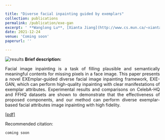 ```yaml
---

title: "Diverse facial inpainting guided by exemplars"
collection: publications
permalink: /publication/exe-gan
excerpt: ' **Wanglong Lu**, [Xianta Jiang](http://www.cs.mun.ca/~xiantaj/), [Xiaogang Jin](http://www.cad.zju.edu.cn/home/jin/), Jianbing Shen, Min Wang, Jiankai Lyu, Kaijie Shi,  [Hanli Zhao](http://i3s.wzu.edu.cn/info/1104/1183.htm).'
date: 2021-12-24
venue: 'Coming soon'
paperurl: ''

---
```


![results](https://longlongaaago.github.io/images/publications/exe_gan_pic.png)
<b> Brief description:</b>
<div style="text-align: justify"> Facial image inpainting is a task of filling plausible and semantically meaningful contents for missing pixels in a face image. This paper presents a novel EXEmplar-guided  diverse facial image inpainting  framework, EXE-GAN, which can perform high-quality inpainting with clear manifestations of exemplar attributes. Experimental results and comparisons on CelebA-HQ and FFHQ datasets are shown to demonstrate that the effectiveness of proposed components, and our method can perform diverse exemplar-based facial attributes image inpainting with high fidelity. </div>


[[pdf]]()

Recommended citation: 

```
coming soon
```
